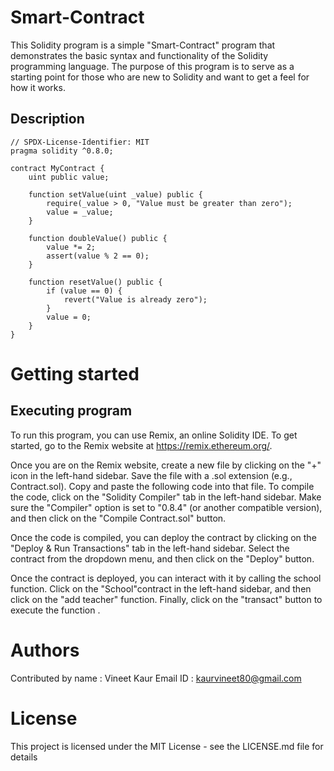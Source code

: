 # Smart-Contract
This Solidity program is a simple "Smart-Contract" program that demonstrates the basic syntax and functionality of the Solidity programming language. The purpose of this program is to serve as a starting point for those who are new to Solidity and want to get a feel for how it works.
## Description
```
// SPDX-License-Identifier: MIT
pragma solidity ^0.8.0;

contract MyContract {
    uint public value;

    function setValue(uint _value) public {
        require(_value > 0, "Value must be greater than zero");
        value = _value;
    }

    function doubleValue() public {
        value *= 2;
        assert(value % 2 == 0); 
    }

    function resetValue() public {
        if (value == 0) {
            revert("Value is already zero");
        }
        value = 0;
    }
}
```
# Getting started 
## Executing program
To run this program, you can use Remix, an online Solidity IDE. To get started, go to the Remix website at https://remix.ethereum.org/.

Once you are on the Remix website, create a new file by clicking on the "+" icon in the left-hand sidebar. Save the file with a .sol extension (e.g., Contract.sol). Copy and paste the following code into that file.
To compile the code, click on the "Solidity Compiler" tab in the left-hand sidebar. Make sure the "Compiler" option is set to "0.8.4" (or another compatible version), and then click on the "Compile Contract.sol" button.

Once the code is compiled, you can deploy the contract by clicking on the "Deploy & Run Transactions" tab in the left-hand sidebar. Select the contract from the dropdown menu, and then click on the "Deploy" button.

Once the contract is deployed, you can interact with it by calling the school function. Click on the "School"contract in the left-hand sidebar, and then click on the "add teacher" function. Finally, click on the "transact" button to execute the function .
# Authors
Contributed by name : Vineet Kaur
Email ID : kaurvineet80@gmail.com
# License
This project is licensed under the MIT License - see the LICENSE.md file for details
